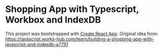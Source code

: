 # Shopping App with Typescript, Workbox and IndexDB

This project was bootstrapped with [Create React App](https://github.com/facebook/create-react-app).
Original idea from: https://javascript.works-hub.com/learn/building-a-shopping-app-with-javascript-and-indexdb-a7751
